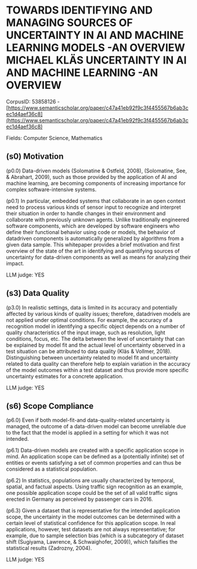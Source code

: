 # TOWARDS IDENTIFYING AND MANAGING SOURCES OF UNCERTAINTY IN AI AND MACHINE LEARNING MODELS -AN OVERVIEW MICHAEL KLÄS UNCERTAINTY IN AI AND MACHINE LEARNING -AN OVERVIEW

CorpusID: 53858126 - [https://www.semanticscholar.org/paper/c47a41eb92f9c3f4455567b6ab3cec1d4aef36c8](https://www.semanticscholar.org/paper/c47a41eb92f9c3f4455567b6ab3cec1d4aef36c8)

Fields: Computer Science, Mathematics

## (s0) Motivation
(p0.0) Data-driven models (Solomatine & Ostfeld, 2008), (Solomatine, See, & Abrahart, 2009), such as those provided by the application of AI and machine learning, are becoming components of increasing importance for complex software-intensive systems.

(p0.1) In particular, embedded systems that collaborate in an open context need to process various kinds of sensor input to recognize and interpret their situation in order to handle changes in their environment and collaborate with previously unknown agents. Unlike traditionally engineered software components, which are developed by software engineers who define their functional behavior using code or models, the behavior of datadriven components is automatically generalized by algorithms from a given data sample. This whitepaper provides a brief motivation and first overview of the state of the art in identifying and quantifying sources of uncertainty for data-driven components as well as means for analyzing their impact.

LLM judge: YES

## (s3) Data Quality
(p3.0) In realistic settings, data is limited in its accuracy and potentially affected by various kinds of quality issues; therefore, datadriven models are not applied under optimal conditions. For example, the accuracy of a recognition model in identifying a specific object depends on a number of quality characteristics of the input image, such as resolution, light conditions, focus, etc. The delta between the level of uncertainty that can be explained by model fit and the actual level of uncertainty observed in a test situation can be attributed to data quality (Kläs & Vollmer, 2018). Distinguishing between uncertainty related to model fit and uncertainty related to data quality can therefore help to explain variation in the accuracy of the model outcomes within a test dataset and thus provide more specific uncertainty estimates for a concrete application.

LLM judge: YES

## (s6) Scope Compliance
(p6.0) Even if both model-fit-and data-quality-related uncertainty is managed, the outcome of a data-driven model can become unreliable due to the fact that the model is applied in a setting for which it was not intended.

(p6.1) Data-driven models are created with a specific application scope in mind. An application scope can be defined as a (potentially infinite) set of entities or events satisfying a set of common properties and can thus be considered as a statistical population.

(p6.2) In statistics, populations are usually characterized by temporal, spatial, and factual aspects. Using traffic sign recognition as an example, one possible application scope could be the set of all valid traffic signs erected in Germany as perceived by passenger cars in 2016.

(p6.3) Given a dataset that is representative for the intended application scope, the uncertainty in the model outcomes can be determined with a certain level of statistical confidence for this application scope. In real applications, however, test datasets are not always representative; for example, due to sample selection bias (which is a subcategory of dataset shift (Sugiyama, Lawrence, & Schwaighofer, 2009)), which falsifies the statistical results (Zadrozny, 2004).

LLM judge: YES

